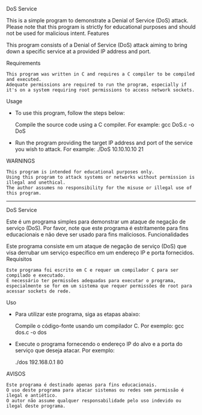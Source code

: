 DoS Service

This is a simple program to demonstrate a Denial of Service (DoS) attack. Please note that this program is strictly for educational purposes and should not be used for malicious intent.
Features

This program consists of a Denial of Service (DoS) attack aiming to bring down a specific service at a provided IP address and port.

Requirements

    This program was written in C and requires a C compiler to be compiled and executed.
    Adequate permissions are required to run the program, especially if it's on a system requiring root permissions to access network sockets.

Usage

- To use this program, follow the steps below:

    Compile the source code using a C compiler. For example:
	gcc DoS.c -o DoS


- Run the program providing the target IP address and port of the service you wish to attack. For example:
    ./DoS 10.10.10.10 21


WARNINGS

    This program is intended for educational purposes only.
    Using this program to attack systems or networks without permission is illegal and unethical.
    The author assumes no responsibility for the misuse or illegal use of this program.


--------------------------------------------------------------------------------------------------------------------------------

DoS Service

Este é um programa simples para demonstrar um ataque de negação de serviço (DoS). Por favor, note que este programa é estritamente para fins educacionais e não deve ser usado para fins maliciosos.
Funcionalidades

Este programa consiste em um ataque de negação de serviço (DoS) que visa derrubar um serviço específico em um endereço IP e porta fornecidos.
Requisitos

    Este programa foi escrito em C e requer um compilador C para ser compilado e executado.
    É necessário ter permissões adequadas para executar o programa, especialmente se for em um sistema que requer permissões de root para acessar sockets de rede.

Uso

- Para utilizar este programa, siga as etapas abaixo:

    Compile o código-fonte usando um compilador C. Por exemplo:
	gcc dos.c -o dos


- Execute o programa fornecendo o endereço IP do alvo e a porta do serviço que deseja atacar. Por exemplo:

    ./dos 192.168.0.1 80



AVISOS

    Este programa é destinado apenas para fins educacionais.
    O uso deste programa para atacar sistemas ou redes sem permissão é ilegal e antiético.
    O autor não assume qualquer responsabilidade pelo uso indevido ou ilegal deste programa.

